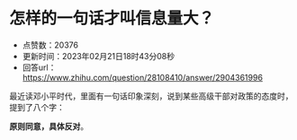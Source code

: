 # 怎样的一句话才叫信息量大？
- 点赞数：20376
- 更新时间：2023年02月21日18时43分08秒
- 回答url：https://www.zhihu.com/question/28108410/answer/2904361996
<body>
 <p data-pid="GQclogTa">最近读邓小平时代，里面有一句话印象深刻，说到某些高级干部对政策的态度时，提到了八个字：</p>
 <p data-pid="kOxH-Jcn"><b>原则同意，具体反对</b>。</p>
</body>